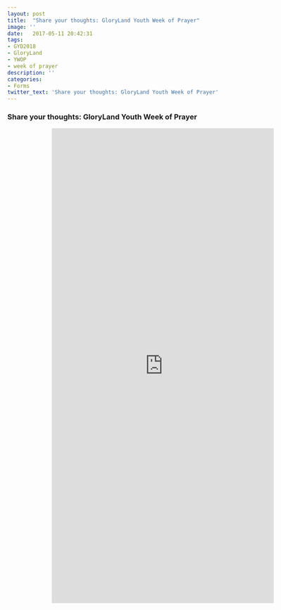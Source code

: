 ```yaml
---
layout: post
title:  "Share your thoughts: GloryLand Youth Week of Prayer"
image: ''
date:   2017-05-11 20:42:31
tags:
- GYD2018
- GloryLand
- YWOP
- week of prayer
description: ''
categories:
- Forms
twitter_text: 'Share your thoughts: GloryLand Youth Week of Prayer'
---
```

### Share your thoughts: GloryLand Youth Week of Prayer 

<iframe src="https://docs.google.com/forms/d/e/1FAIpQLSciRMkJ9Sh84VrCQpx_fjnEmJbBkFkj5qtwC9_uHCRbJghfhg/viewform?embedded=true" width="100%" height="1080px" style="margin-left:20%" frameborder="0" allowfullscreen marginheight="0" marginwidth="0">Loading...</iframe>
